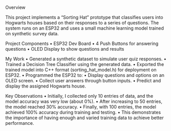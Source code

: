 Overview

This project implements a “Sorting Hat” prototype that classifies users into Hogwarts houses based on their responses to a series of questions.
The system runs on an ESP32 and uses a small machine learning model trained on synthetic survey data.

Project Components
	•	ESP32 Dev Board
	•	4 Push Buttons for answering questions
	•	OLED Display to show questions and results

My Work
	•	Generated a synthetic dataset to simulate user quiz responses.
	•	Trained a Decision Tree Classifier using the generated data.
	•	Exported the trained model into C++ format (sorting_hat_model.h) for deployment on ESP32.
	•	Programmed the ESP32 to:
	•	Display questions and options on an OLED screen.
	•	Collect user answers through button inputs.
	•	Predict and display the assigned Hogwarts house.

Key Observations
	•	Initially, I collected only 10 entries of data, and the model accuracy was very low (about 0%).
	•	After increasing to 50 entries, the model reached 30% accuracy.
	•	Finally, with 100 entries, the model achieved 100% accuracy during training and testing.
	•	This demonstrates the importance of having enough and varied training data to achieve better performance.
